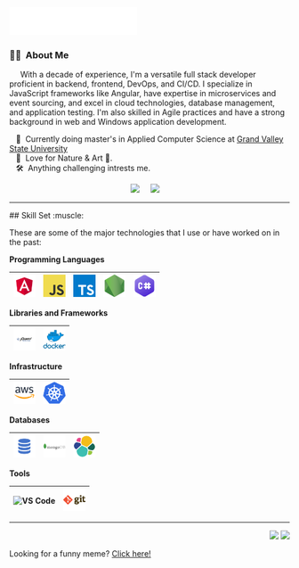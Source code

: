 <img src="images/svg/header_en.svg"></img>

### :technologist: &nbsp;About Me

&nbsp;&nbsp;&nbsp; &nbsp;With a decade of experience, I'm a versatile full stack developer proficient in backend, frontend, DevOps, and CI/CD. I specialize in JavaScript frameworks like Angular, have expertise in microservices and event sourcing, and excel in cloud technologies, database management, and application testing. I'm also skilled in Agile practices and have a strong background in web and Windows application development.

&nbsp;&nbsp;&nbsp;:book: &nbsp;Currently doing master's in Applied Computer Science at [Grand Valley State University](https://www.gvsu.edu/) \
&nbsp;&nbsp;&nbsp;:seedling: &nbsp;Love for Nature & Art :heartbeat:.\
&nbsp;&nbsp;&nbsp;:hammer_and_wrench: &nbsp;Anything challenging intrests me.

<p align="center">
  <a href="mailto:ravadam@mail.gvsu.edu?subject=Olá%20Mounika%20Ravada"><img src="https://img.shields.io/badge/gmail-%23D14836.svg?&style=for-the-badge&logo=gmail&logoColor=white" /></a>&nbsp;&nbsp;&nbsp;&nbsp;
  <a href="https://www.linkedin.com/in/mounika-ravada/"><img src="https://img.shields.io/badge/linkedin-%230077B5.svg?&style=for-the-badge&logo=linkedin&logoColor=white" /></a>&nbsp;&nbsp;&nbsp;&nbsp;
</p>

<hr/>
## Skill Set :muscle:

These are some of the major technologies that I use or have worked on in the past:

**Programming Languages**

<img title="Angular" alt="Angular" width="40px" src="https://raw.githubusercontent.com/github/explore/master/topics/angular/angular.png" />|<img alt="JS" title="JavaScript" width="40px" src="https://raw.githubusercontent.com/github/explore/master/topics/javascript/javascript.png">|<img alt="Typescript" title="Typescript" width="40px" src="https://raw.githubusercontent.com/github/explore/main/topics/typescript/typescript.png">|<img title="NodeJS" alt="NodeJS" width="40px" src="https://raw.githubusercontent.com/github/explore/main/topics/nodejs/nodejs.png">|<img title="C#" alt="C#" width="40px" src="https://raw.githubusercontent.com/github/explore/master/topics/csharp/csharp.png">
|--|--|--|--|--|

**Libraries and Frameworks**

<img title="jQuery" alt="jQuery" width="40px" src="https://raw.githubusercontent.com/github/explore/master/topics/jquery/jquery.png">|<img title="Docker" alt="Docker" width="40px" src="https://raw.githubusercontent.com/github/explore/master/topics/docker/docker.png">
|--|--|

**Infrastructure**

<img title="AWS" alt="AWS" width="40px" src="https://raw.githubusercontent.com/github/explore/main/topics/aws/aws.png">|<img title="Kubernetes" alt="Kubernetes" width="40px" src="https://raw.githubusercontent.com/github/explore/main/topics/kubernetes/kubernetes.png">
|--|--|

**Databases**

<img title="SQL" alt="SQL" width="40px" src="https://raw.githubusercontent.com/github/explore/master/topics/sql/sql.png">|<img title="MongoDB" alt="MongoDB" width="40px" src="https://raw.githubusercontent.com/github/explore/master/topics/mongodb/mongodb.png">|<img title="ElasticSearch" alt="ElasticSearch" width="40px" src="https://raw.githubusercontent.com/github/explore/master/topics/elasticsearch/elasticsearch.png"> <br>
|--|--|--|

**Tools**

<img title="VS Code" alt="VS Code" width="40px" src="https://img.icons8.com/fluent/48/000000/visual-studio-code-2019.png">|<img title="git" alt="git" width="40px" src="https://raw.githubusercontent.com/github/explore/master/topics/git/git.png"> <br>
|--|--|

<hr/>

<p align="right">
<img src="https://komarev.com/ghpvc/?username=ravadam-gvsu&style=plastic&label=Views"><img>
<img src="https://badges.pufler.dev/visits/ravadam-gvsu/ravadam-gvsu?color=black&logo=github" />
</p>


Looking for a funny meme? [Click here!](https://assets-global.website-files.com/5f3c19f18169b62a0d0bf387/60d33bf456d81ff850d41d2e_91ZWM5Ez2aBXw3zcOIgPLP7XnuFW_exwhPzdToPa_AsEcV0Pw837S_kUbYpfpCUAZCLUSZ0_rdV_dUaZRLyz-wOKOMyEi7IaVDvU-tzmpbaUDKY9TNY5GexvJ9ei2R-LTqpfaaQD.png)
